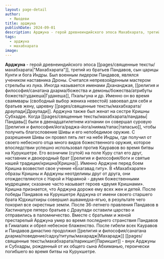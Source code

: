 ```yaml
---
layout: page-detail
author:
  - Яшодеви
title: арджуна
publishDate: 2024-09-01
description: Арджуна - герой древнеиндийского эпоса Махабхарата, третий из братьев Пандавов, сын царицы Кунти и бога Индры. Был военным лидером Пандавов, являлся учеником наставника Дроны. Считался непревзойденным мастером стрельбы из лука. Иногда называется именами Дхананджая, Гудакеша, Пхальгуна и др.
tags:
  - арджуна
  - махабхарата
image:
---
```

**Арджуна** - герой древнеиндийского эпоса [[pages/священные тексты/махабхарата|"Махабхарата"]], третий из братьев Пандавов, сын царицы Кунти и бога Индры. Был военным лидером Пандавов, являлся учеником наставника Дроны. Считался непревзойденным мастером стрельбы из лука. Иногда называется именами Дхананджая, [[религия и философия/санатана дхарма/божества и демоны/божества/атрибуты божеств/гудакеша|Гудакеша]], Пхальгуна и др.
Именно он во время сваямвары (свободный выбор жениха невестой) завоевал для себя и братьев жену, царевну [[pages/священные тексты/махабхарата/драупади|Драупади]]. Арджуна также был женат на сестре Кришны Субхадре. Когда [[pages/священные тексты/махабхарата/пандавы|Пандавы]] были в двенадцатилетнем изгнании он совершал суровую [[религия и философия/йога/раджа-йога/нияма/тапас|тапасью]], чтобы получить благословение Шивы и его непобедимое оружие. С разрешения Шивы он провел пять лет на небе Индры, где получил от своего небесного отца много видов божественного оружия, которое впоследствии успешно использовал против Кауравов во время битвы на Курукшетре. Его возничим (сутой) на поле Куру стал его друг, наставник и двоюродный брат [[религия и философия/боги и святые нашей традиции/кришна|Кришна]]. Именно Арджуне перед боем Кришна возвестил свое учение «Бхагавад гиту». В «Махабхарате» образы Кришны и Арджуны неотделимы друг от друга, они отождествляются с Нарой и Нараяной - двумя божественными мудрецами; сказание часто называет героев «двумя Кришнами». Кришна признается, что Арджуна дороже ему всех жен и детей.
После победы Пандавов на Курукшетре Арджуна от имени своего старшего брата Юдхиштхиры совершил ашвамедха-ягью, в результате чего покорил все окрестные земли. После 36-летнего правления Пандавов в Хастинапуре пятеро братьев с Драупади оставили царство и отправились в паломничество. Вместе с братьями и женой престарелый Арджуна умер во время последнего странствия Пандавов в Гималаях и обрел небесное блаженство. После гибели всех Кауравов и Пандавов династию продолжил [[религия и философия/санатана дхарма/поведение/садху/титулы/махарадж|Махарадж]] [[pages/священные тексты/махабхарата/парикшит|Парикшит]] - внук Арджуны и Субхадры, рожденный от их общего сына Абхиманью, героически погибшего во время битвы на Курукшетре.

